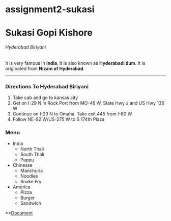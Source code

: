 # assignment2-sukasi

# Sukasi Gopi Kishore

###### Hyderabad Biriyani

It is very famous in **India**. It is also known as **Hyderabadi dum**. It is originated from **Nizam of Hyderabad**.

---
### Directions To Hyderabad Biriyani
1. Take cab and go to kansas city
2. Get on I-29 N in Rock Port from MO-46 W, State Hwy J and US Hwy 136 W
3. Continue on I-29 N to Omaha. Take exit 445 from I-80 W
4. Follow NE-92 W/US-275 W to S 174th Plaza


### Menu
* India
    - North Thali
    - South Thali
    - Pappu
* Chinesse
    - Manchuria
    - Noodles
    - Snake Fry
* America
    - Pizza
    - Burger
    - Sandwich

**[Document](ABOUTME.md)